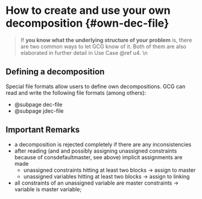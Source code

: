 # How to create and use your own decomposition {#own-dec-file}

> If **you know what the underlying structure of your problem** is, there are two common ways
> to let GCG know of it. Both of them are also elaborated in further detail in Use Case @ref u4. \n

## Defining a decomposition
Special file formats allow users to define own decompositions.
GCG can read and write the following file formats (among others):
- @subpage dec-file
- @subpage jdec-file

## Important Remarks
* a decomposition is rejected completely if there are any inconsistencies
* after reading (and and possibly assigning unassigned constraints because of consdefaultmaster, see above) implicit assignments are made 
  * unassigned constraints hitting at least two blocks -> assign to master
  * unassigned variables hitting at least two blocks -> assign to linking
* all constraints of an unassigned variable are master constraints -> variable is master variable;